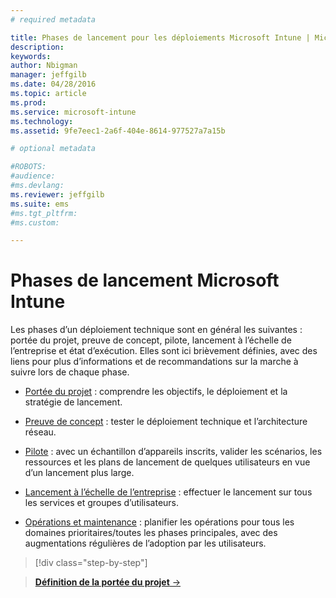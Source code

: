 ```yaml
---
# required metadata

title: Phases de lancement pour les déploiements Microsoft Intune | Microsoft Intune
description:
keywords:
author: Nbigman
manager: jeffgilb
ms.date: 04/28/2016
ms.topic: article
ms.prod:
ms.service: microsoft-intune
ms.technology:
ms.assetid: 9fe7eec1-2a6f-404e-8614-977527a7a15b

# optional metadata

#ROBOTS:
#audience:
#ms.devlang:
ms.reviewer: jeffgilb
ms.suite: ems
#ms.tgt_pltfrm:
#ms.custom:

---
```



# Phases de lancement Microsoft Intune
Les phases d’un déploiement technique sont en général les suivantes : portée du projet, preuve de concept, pilote, lancement à l’échelle de l’entreprise et état d’exécution. Elles sont ici brièvement définies, avec des liens pour plus d’informations et de recommandations sur la marche à suivre lors de chaque phase.

<!--these phase descriptions below are way too short -->

-   [Portée du projet](project-scope.md) : comprendre les objectifs, le déploiement et la stratégie de lancement.

-   [Preuve de concept](proof-of-concept.md) : tester le déploiement technique et l’architecture réseau.

-   [Pilote](pilot.md) : avec un échantillon d’appareils inscrits, valider les scénarios, les ressources et les plans de lancement de quelques utilisateurs en vue d’un lancement plus large.

-   [Lancement à l’échelle de l’entreprise](enterprise-rollout.md) : effectuer le lancement sur tous les services et groupes d’utilisateurs.

-   [Opérations et maintenance](operations-and-maintenance.md) : planifier les opérations pour tous les domaines prioritaires/toutes les phases principales, avec des augmentations régulières de l’adoption par les utilisateurs.

<!--
These should be linked to topics in the plan & design section once it is back in the TOC
## Rolling out policies and apps
These topics will help you plan for the rollout of new policies and apps:
-   **[Roll out policies](policy-rollout.md)**

-   **[Roll out apps](application-rollout.md)**
-->


>[!div class="step-by-step"]

>[**Définition de la portée du projet** &rarr;](project-scope.md)  


<!--HONumber=May16_HO1-->


